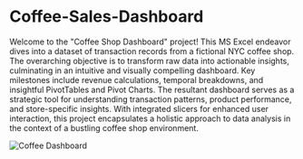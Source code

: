# Coffee-Sales-Dashboard
Welcome to the "Coffee Shop Dashboard" project! This MS Excel endeavor dives into a dataset of transaction records from a fictional NYC coffee shop. The overarching objective is to transform raw data into actionable insights, culminating in an intuitive and visually compelling dashboard. Key milestones include revenue calculations, temporal breakdowns, and insightful PivotTables and Pivot Charts. The resultant dashboard serves as a strategic tool for understanding transaction patterns, product performance, and store-specific insights. With integrated slicers for enhanced user interaction, this project encapsulates a holistic approach to data analysis in the context of a bustling coffee shop environment.


![Coffee Dashboard](https://github.com/4bhijeet341/Coffee-Sales-Dashboard/assets/150332865/d0f75d3e-693b-4674-8179-5912618f9dc3)

